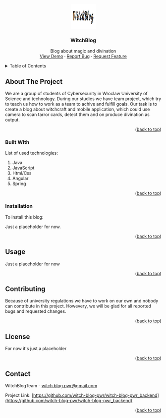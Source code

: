 <a name="readme-top"></a>

<!-- PROJECT LOGO -->
<br />
<div align="center">
  <a href="https://github.com/witch-blog-pwr/witch-blog-pwr_backend">
    <img src="images/logo.png" alt="Logo" width="80" height="80">
  </a>

  <h3 align="center">WitchBlog</h3>

  <p align="center">
    Blog about magic and divination
    <br />
    <a href="https://github.com/witch-blog-pwr/witch-blog-pwr_backend">View Demo</a>
    ·
    <a href="https://github.com/witch-blog-pwr/witch-blog-pwr_backend/issues">Report Bug</a>
    ·
    <a href="https://github.com/witch-blog-pwr/witch-blog-pwr_backend/issues">Request Feature</a>
  </p>
</div>


<!-- TABLE OF CONTENTS -->
<details>
  <summary>Table of Contents</summary>
  <ol>
    <li>
      <a href="#about-the-project">About The Project</a>
      <ul>
        <li><a href="#built-with">Built With</a></li>
      </ul>
    </li>
    <li><a href="#installation">Installation</a></li>
    <li><a href="#usage">Usage</a></li>
    <li><a href="#contributing">Contributing</a></li>
    <li><a href="#license">License</a></li>
    <li><a href="#contact">Contact</a></li>
  </ol>
</details>



<!-- ABOUT THE PROJECT -->
## About The Project

<!-- [![Product Name Screen Shot][product-screenshot]](https://example.com) placeholder for future -->

We are a group of students of Cybersecurity in Wroclaw University of Science and technology. During our studies we have team project,
which try to teach us how to work as a team to achive and fulfill goals. Our task is to create a blog about witchcraft and mobile
application, which could use camera to scan tarror cards, detect them and on produce divination as output.

<p align="right">(<a href="#readme-top">back to top</a>)</p>



### Built With

List of used technologies:
 1. Java
 2. JavaScript
 3. Html/Css
 4. Angular
 5. Spring

<p align="right">(<a href="#readme-top">back to top</a>)</p>


### Installation

To install this blog:

Just a placeholder for now.

<p align="right">(<a href="#readme-top">back to top</a>)</p>



<!-- USAGE EXAMPLES -->
## Usage

Just a placeholder for now

<p align="right">(<a href="#readme-top">back to top</a>)</p>


<!-- CONTRIBUTING -->
## Contributing

Because of university regulations we have to work on our own and nobody can contribute in this project. Howevery, we will be glad for all reported bugs and requested changes.

<p align="right">(<a href="#readme-top">back to top</a>)</p>



<!-- LICENSE -->
## License

For now it's just a placeholder

<p align="right">(<a href="#readme-top">back to top</a>)</p>



<!-- CONTACT -->
## Contact

WitchBlogTeam - witch.blog.pwr@gmail.com

Project Link: [https://github.com/witch-blog-pwr/witch-blog-pwr_backend](https://github.com/witch-blog-pwr/witch-blog-pwr_backend)

<p align="right">(<a href="#readme-top">back to top</a>)</p>
